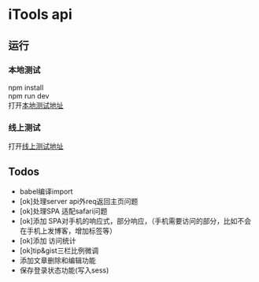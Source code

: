 # iTools api 

## 运行  
### 本地测试
npm install    
npm run dev    
打开[本地测试地址](http://127.0.0.1:9210/)

### 线上测试  
打开[线上测试地址](https://test.fengyiai.com/)  

## Todos
* babel编译import
* [ok]处理server api外req返回主页问题
* [ok]处理SPA 适配safari问题
* [ok]添加 SPA对手机的响应式，部分响应，（手机需要访问的部分，比如不会在手机上发博客，增加标签等） 
* [ok]添加 访问统计
* [ok]tip&gist三栏比例微调
* 添加文章删除和编辑功能
* 保存登录状态功能(写入sess)